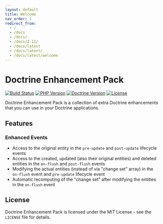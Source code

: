 ```yaml
---
layout: default
title: Welcome
nav_order: 1
redirect_from:
  - /
  - /docs
  - /docs/
  - /docs/2.11/
  - /docs/latest
  - /docs/latest/
  - /docs/latest/welcome
---
```


# Doctrine Enhancement Pack

[![Build Status](https://github.com/darkwebdesign/doctrine-enhancement-pack/actions/workflows/build.yaml/badge.svg?branch=2.11)](https://github.com/darkwebdesign/doctrine-enhancement-pack/actions/workflows/build.yaml)
[![PHP Version](https://img.shields.io/badge/php-7.2%2B-777BB3.svg)](https://php.net/)
[![Doctrine Version](https://img.shields.io/badge/doctrine-2.11-2E6BC8.svg)](http://www.doctrine-project.org/)
[![License](https://poser.pugx.org/darkwebdesign/doctrine-enhancement-pack/license?format=flat)](https://packagist.org/packages/darkwebdesign/doctrine-enhancement-pack)

Doctrine Enhancement Pack is a collection of extra Doctrine enhancements that you can use in your Doctrine applications.

## Features

### Enhanced Events

* Access to the original entity in the `pre-update` and `post-update` lifecycle events
* Access to the created, updated (also their original entities) and deleted entities in the `on-flush` and `post-flush`
  events
* Modifying the actual entities (instead of via "change set" array) in the `on-flush` event and `pre-update` lifecycle
  event
* Automatic recomputing of the "change set" after modifying the entities in the `on-flush` event

## License

Doctrine Enhancement Pack is licensed under the MIT License - see the `LICENSE` file for details.
